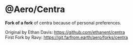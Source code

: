 # @Aero/Centra

**Fork of a fork** of centra because of personal preferences.

Original by Ethan Davis: https://github.com/ethanent/centra <br>
First Fork by Ravy: https://git.farfrom.earth/aero/forks/centra
